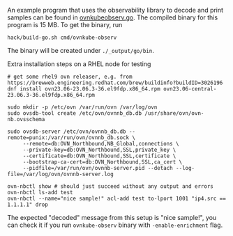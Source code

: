 An example program that uses the observability library to decode and print samples can be found in
[ovnkubeobserv.go](../cmd/ovnkube-observ/ovnkubeobserv.go). The compiled binary for this program is 15 MB.
To get the binary, run 
```shell
hack/build-go.sh cmd/ovnkube-observ
```
The binary will be created under `./_output/go/bin`.

Extra installation steps on a RHEL node for testing
```shell
# get some rhel9 ovn releaser, e.g. from https://brewweb.engineering.redhat.com/brew/buildinfo?buildID=3026196
dnf install ovn23.06-23.06.3-36.el9fdp.x86_64.rpm ovn23.06-central-23.06.3-36.el9fdp.x86_64.rpm

sudo mkdir -p /etc/ovn /var/run/ovn /var/log/ovn
sudo ovsdb-tool create /etc/ovn/ovnnb_db.db /usr/share/ovn/ovn-nb.ovsschema

sudo ovsdb-server /etc/ovn/ovnnb_db.db --remote=punix:/var/run/ovn/ovnnb_db.sock \
     --remote=db:OVN_Northbound,NB_Global,connections \
     --private-key=db:OVN_Northbound,SSL,private_key \
     --certificate=db:OVN_Northbound,SSL,certificate \
     --bootstrap-ca-cert=db:OVN_Northbound,SSL,ca_cert \
     --pidfile=/var/run/ovn/ovnnb-server.pid --detach --log-file=/var/log/ovn/ovnnb-server.log

ovn-nbctl show # should just succeed without any output and errors
ovn-nbctl ls-add test
ovn-nbctl --name="nice sample!" acl-add test to-lport 1001 "ip4.src == 1.1.1.1" drop
```

The expected "decoded" message from this setup is "nice sample!", you can check it if you run `ovnkube-observ` binary
with `-enable-enrichment` flag.